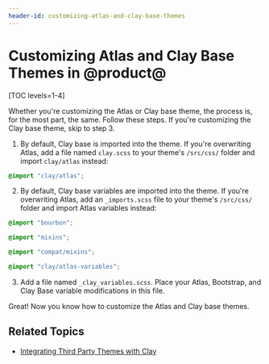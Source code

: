 ```yaml
---
header-id: customizing-atlas-and-clay-base-themes
---
```


# Customizing Atlas and Clay Base Themes in @product@

[TOC levels=1-4]

Whether you're customizing the Atlas or Clay base theme, the process is, for the 
most part, the same. Follow these steps. If you're customizing the Clay base 
theme, skip to step 3. 

1.  By default, Clay base is imported into the theme. If you're overwriting 
    Atlas, add a file named `clay.scss` to your theme's `/src/css/` folder and 
    import `clay/atlas` instead:

```scss
@import "clay/atlas";
```

2.  By default, Clay base variables are imported into the theme. If you're 
    overwriting Atlas, add an `_imports.scss` file to your theme's `/src/css/` 
    folder and import Atlas variables instead:

```scss
@import "bourbon";

@import "mixins";

@import "compat/mixins";

@import "clay/atlas-variables";
```

3.  Add a file named `_clay_variables.scss`. Place your Atlas, Bootstrap, and 
    Clay Base variable modifications in this file.

Great! Now you know how to customize the Atlas and Clay base themes. 

## Related Topics

- [Integrating Third Party Themes with Clay](/docs/7-2/frameworks/-/knowledge_base/f/integrating-third-party-themes-with-clay)

